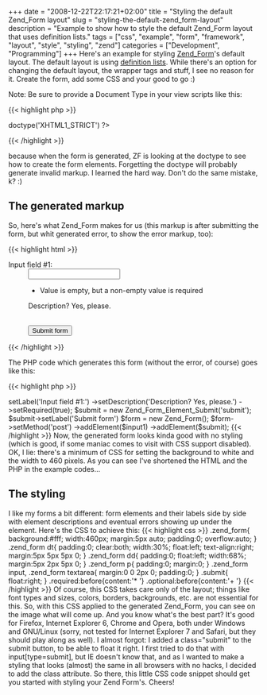 +++
date = "2008-12-22T22:17:21+02:00"
title = "Styling the default Zend_Form layout"
slug = "styling-the-default-zend_form-layout"
description = "Example to show how to style the default Zend_Form layout that uses definition lists."
tags = ["css", "example", "form", "framework", "layout", "style", "styling", "zend"]
categories = ["Development", "Programming"]
+++
Here's an example for styling <a href="http://framework.zend.com/manual/en/zend.form.html">Zend_Form</a>'s default layout. The default layout is using <a href="http://w3schools.com/tags/tag_dl.asp">definition lists</a>. While there's an option for changing the default layout, the wrapper tags and stuff, I see no reason for it. Create the form, add some CSS and your good to go :)

Note: Be sure to provide a Document Type in your view scripts like this:

{{< highlight php >}}
<?php
<?= $this->doctype('XHTML1_STRICT') ?>
{{< /highlight >}}

because when the form is generated, ZF is looking at the doctype to see how to create the form elements. Forgetting the doctype will probably generate invalid markup. I learned the hard way. Don't do the same mistake, k? :)

<h2>The generated markup</h2>

So, here's what Zend_Form makes for us (this markup is after submitting the form, but whit generated error, to show the error markup, too):

{{< highlight html >}}
<form enctype="application/x-www-form-urlencoded" method="post" action="">
<dl class="zend_form">
    <dt>
        <label for="input1" class="required">Input field #1:</label>
    </dt>
    <dd>
        <input type="text" name="input1" id="input1" value="" />
        <ul class="errors">
            <li>Value is empty, but a non-empty value is required</li>
        </ul>
        <p class="description">Description? Yes, please.</p>
    </dd>
    <dt>
        &nbsp;
    </dt>
    <dd>
        <input type="submit" name="submit" id="submit" value="Submit form" />
    </dd>
</dl>
</form>
{{< /highlight >}}

The PHP code which generates this form (without the error, of course) goes like this:

{{< highlight php >}}
<?php
$input1 = new Zend_Form_Element_Text('input1');
$input1->setLabel('Input field #1:')
          ->setDescription('Description? Yes, please.')
          ->setRequired(true);

$submit = new Zend_Form_Element_Submit('submit');
$submit->setLabel('Submit form')

$form = new Zend_Form();
$form->setMethod('post')
       ->addElement($input1)
       ->addElement($submit);
{{< /highlight >}}

Now, the generated form looks kinda good with no styling (which is good, if some maniac comes to visit with CSS support disabled).

OK, I lie: there's a minimum of CSS for setting the background to white and the width to 460 pixels.

As you can see I've shortened the HTML and the PHP in the example codes...

<h2>The styling</h2>

I like my forms a bit different: form elements and their labels side by side with element descriptions and eventual errors showing up under the element. Here's the CSS to achieve this:

{{< highlight css >}}
.zend_form{
background:#fff;
width:460px;
margin:5px auto;
padding:0;
overflow:auto;
}

.zend_form dt{
padding:0;
clear:both;
width:30%;
float:left;
text-align:right;
margin:5px 5px 5px 0;
}

.zend_form dd{
padding:0;
float:left;
width:68%;
margin:5px 2px 5px 0;
}

.zend_form p{
padding:0;
margin:0;
}

.zend_form input, .zend_form textarea{
margin:0 0 2px 0;
padding:0;
}

.submit{
float:right;
}

.required:before{content:'* '}

.optional:before{content:'+ '}
{{< /highlight >}}

Of course, this CSS takes care only of the layout; things like font types and sizes, colors, borders, backgrounds, etc. are not essential for this.

So, with this CSS applied to the generated Zend_Form, you can see on the image what will come up. And you know what's the best part? It's good for Firefox, Internet Explorer 6, Chrome and Opera, both under Windows and GNU/Linux (sorry, not tested for Internet Explorer 7 and Safari, but they should play along as well).

I almost forgot: I added a class="submit" to the submit button, to be able to float it right. I first tried to do that with input[type=submit], but IE doesn't know that, and as I wanted to make a styling that looks (almost) the same in all browsers with no hacks, I decided to add the class attribute.

So there, this little CSS code snippet should get you started with styling your Zend Form's.

Cheers!
